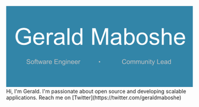 <img src="https://github.com/geraldmaboshe/geraldmaboshe/blob/master/Gerald%20Maboshe.png"/>
Hi, I'm Gerald. I'm passionate about open source and developing scalable applications.
Reach me on [Twitter](https://twitter.com/geraldmaboshe)

<!--
**geraldmaboshe/geraldmaboshe** is a ✨ _special_ ✨ repository because its `README.md` (this file) appears on your GitHub profile.

Here are some ideas to get you started:

- 🔭 I’m currently working on ...
- 🌱 I’m currently learning ...
- 👯 I’m looking to collaborate on ...
- 🤔 I’m looking for help with ...
- 💬 Ask me about ...
- 📫 How to reach me: ...
- 😄 Pronouns: ...
- ⚡ Fun fact: ...
-->
